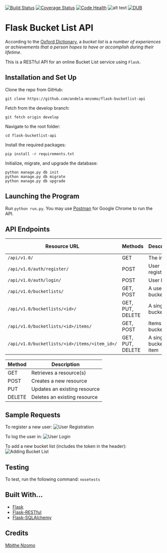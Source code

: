 [![Build Status](https://travis-ci.org/andela-mnzomo/flask-bucketlist-api.svg?branch=develop)](https://travis-ci.org/andela-mnzomo/flask-bucketlist-api)
[![Coverage Status](https://coveralls.io/repos/github/andela-mnzomo/flask-bucketlist-api/badge.svg?branch=develop)](https://coveralls.io/github/andela-mnzomo/flask-bucketlist-api?branch=develop)
[![Code Health](https://landscape.io/github/andela-mnzomo/flask-bucketlist-api/develop/landscape.svg?style=flat)](https://landscape.io/github/andela-mnzomo/flask-bucketlist-api/develop)
![alt text](https://img.shields.io/badge/python-2.7-blue.svg)
[![DUB](https://img.shields.io/dub/l/vibe-d.svg)]()

# Flask Bucket List API
According to the [Oxford Dictionary](http://www.oxforddictionaries.com/definition/english/bucket-list),
a *bucket list* is a *number of experiences or achievements that a person hopes
to have or accomplish during their lifetime*.

This is a RESTful API for an online Bucket List service using `Flask`.

## Installation and Set Up
Clone the repo from GitHub:
```
git clone https://github.com/andela-mnzomo/flask-bucketlist-api
```

Fetch from the develop branch:
```
git fetch origin develop
```

Navigate to the root folder:
```
cd flask-bucketlist-api
```

Install the required packages:
```
pip install -r requirements.txt
```

Initialize, migrate, and upgrade the database:
```
python manage.py db init
python manage.py db migrate
python manage.py db upgrade
```

## Launching the Program
Run ```python run.py```. You may use [Postman](https://chrome.google.com/webstore/detail/postman/fhbjgbiflinjbdggehcddcbncdddomop?hl=en) for Google Chrome to run the API.

## API Endpoints

| Resource URL | Methods | Description | Requires Token |
| -------- | ------------- | --------- |--------------- |
| `/api/v1.0/` | GET  | The index | FALSE |
| `/api/v1.0/auth/register/` | POST  | User registration | FALSE |
|  `/api/v1.0/auth/login/` | POST | User login | FALSE |
| `/api/v1.0/bucketlists/` | GET, POST | A user's bucket lists | TRUE |
| `/api/v1.0/bucketlists/<id>/` | GET, PUT, DELETE | A single bucket list | TRUE |
| `/api/v1.0/bucketlists/<id>/items/` | GET, POST | Items in a bucket list | TRUE |
| `/api/v1.0/bucketlists/<id>/items/<item_id>/` | GET, PUT, DELETE| A single bucket list item | TRUE |

| Method | Description |
|------- | ----------- |
| GET | Retrieves a resource(s) |
| POST | Creates a new resource |
| PUT | Updates an existing resource |
| DELETE | Deletes an existing resource |

## Sample Requests

To register a new user:
![User Registration](https://github.com/andela-mnzomo/flask-bucketlist-api/blob/develop/app/screenshots/register.png)

To log the user in:
![User Login](https://github.com/andela-mnzomo/flask-bucketlist-api/blob/develop/app/screenshots/login.png)

To add a new bucket list (includes the token in the header):
![Adding Bucket List](https://github.com/andela-mnzomo/flask-bucketlist-api/blob/develop/app/screenshots/add_bucketlist.png)

## Testing
To test, run the following command: ```nosetests```

## Built With...
* [Flask](http://flask.pocoo.org/)
* [Flask-RESTful](http://flask-restful-cn.readthedocs.io/en/0.3.4/)
* [Flask-SQLAlchemy](http://flask-sqlalchemy.pocoo.org/2.1/)

## Credits

[Mbithe Nzomo](https://github.com/andela-mnzomo)

